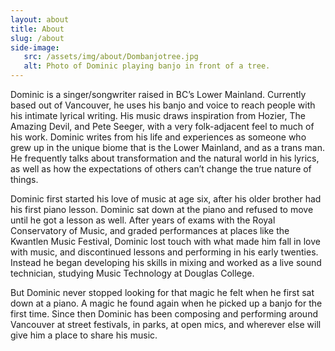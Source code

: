 ```yaml
---
layout: about
title: About
slug: /about
side-image:
   src: /assets/img/about/Dombanjotree.jpg
   alt: Photo of Dominic playing banjo in front of a tree.
---
```

Dominic is a singer/songwriter raised in BC’s Lower Mainland. Currently based out of Vancouver, he uses his banjo and voice to reach people with his intimate lyrical writing. His music draws inspiration from Hozier, The Amazing Devil, and Pete Seeger, with a very folk-adjacent feel to much of his work. Dominic writes from his life and experiences as someone who grew up in the unique biome that is the Lower Mainland, and as a trans man. He frequently talks about transformation and the natural world in his lyrics, as well as how the expectations of others can’t change the true nature of things.


Dominic first started his love of music at age six, after his older brother had his first piano lesson. Dominic sat down at the piano and refused to move until he got a lesson as well. After years of exams with the Royal Conservatory of Music, and graded performances at places like the Kwantlen Music Festival, Dominic lost touch with what made him fall in love with music, and discontinued lessons and performing in his early twenties. Instead he began developing his skills in mixing and worked as a live sound technician, studying Music Technology at Douglas College. 


But Dominic never stopped looking for that magic he felt when he first sat down at a piano. A magic he found again when he picked up a banjo for the first time. Since then Dominic has been composing and performing around Vancouver at street festivals, in parks, at open mics, and wherever else will give him a place to share his music.
<br>
